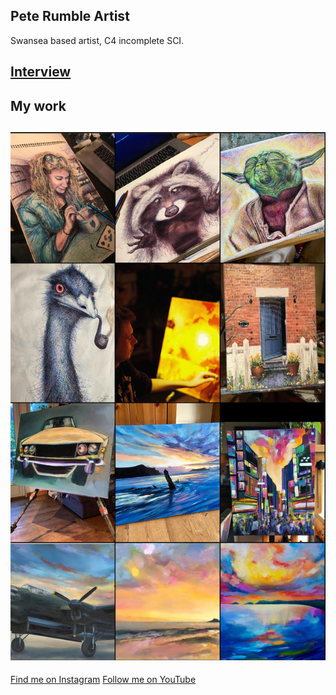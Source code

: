## Pete Rumble Artist
Swansea based artist, C4 incomplete SCI.

[Interview](https://www.youtube.com/watch?v=sYPz9S7p2Fs)
---
## My work
![My work](/images/insta_wall.png "My work")
---
[Find me on Instagram](https://www.instagram.com/pedropaints/)
[Follow me on YouTube](https://www.youtube.com/@peterumbleart)
